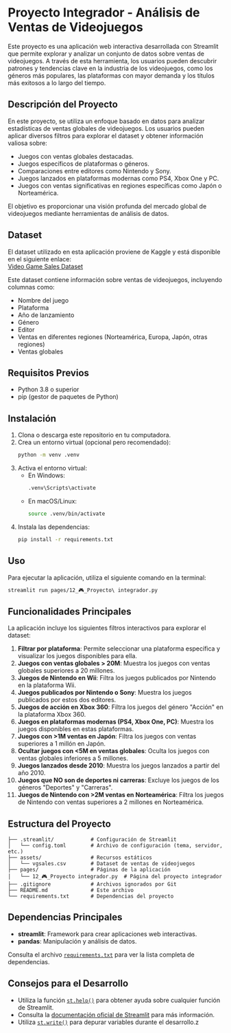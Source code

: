 # Proyecto Integrador - Análisis de Ventas de Videojuegos

Este proyecto es una aplicación web interactiva desarrollada con Streamlit que permite explorar y analizar un conjunto de datos sobre ventas de videojuegos. A través de esta herramienta, los usuarios pueden descubrir patrones y tendencias clave en la industria de los videojuegos, como los géneros más populares, las plataformas con mayor demanda y los títulos más exitosos a lo largo del tiempo.

## Descripción del Proyecto

En este proyecto, se utiliza un enfoque basado en datos para analizar estadísticas de ventas globales de videojuegos. Los usuarios pueden aplicar diversos filtros para explorar el dataset y obtener información valiosa sobre:

- Juegos con ventas globales destacadas.
- Juegos específicos de plataformas o géneros.
- Comparaciones entre editores como Nintendo y Sony.
- Juegos lanzados en plataformas modernas como PS4, Xbox One y PC.
- Juegos con ventas significativas en regiones específicas como Japón o Norteamérica.

El objetivo es proporcionar una visión profunda del mercado global de videojuegos mediante herramientas de análisis de datos.

## Dataset

El dataset utilizado en esta aplicación proviene de Kaggle y está disponible en el siguiente enlace:  
[Video Game Sales Dataset](https://www.kaggle.com/datasets/gregorut/videogamesales)

Este dataset contiene información sobre ventas de videojuegos, incluyendo columnas como:

- Nombre del juego
- Plataforma
- Año de lanzamiento
- Género
- Editor
- Ventas en diferentes regiones (Norteamérica, Europa, Japón, otras regiones)
- Ventas globales

## Requisitos Previos

- Python 3.8 o superior
- pip (gestor de paquetes de Python)

## Instalación

1. Clona o descarga este repositorio en tu computadora.
2. Crea un entorno virtual (opcional pero recomendado):
   ```sh
   python -m venv .venv
   ```
3. Activa el entorno virtual:
   - En Windows:
     ```sh
     .venv\Scripts\activate
     ```
   - En macOS/Linux:
     ```sh
     source .venv/bin/activate
     ```
4. Instala las dependencias:
   ```sh
   pip install -r requirements.txt
   ```

## Uso

Para ejecutar la aplicación, utiliza el siguiente comando en la terminal:

```sh
streamlit run pages/12_🎮_Proyecto\ integrador.py
```

## Funcionalidades Principales

La aplicación incluye los siguientes filtros interactivos para explorar el dataset:

1. **Filtrar por plataforma**: Permite seleccionar una plataforma específica y visualizar los juegos disponibles para ella.
2. **Juegos con ventas globales > 20M**: Muestra los juegos con ventas globales superiores a 20 millones.
3. **Juegos de Nintendo en Wii**: Filtra los juegos publicados por Nintendo en la plataforma Wii.
4. **Juegos publicados por Nintendo o Sony**: Muestra los juegos publicados por estos dos editores.
5. **Juegos de acción en Xbox 360**: Filtra los juegos del género "Acción" en la plataforma Xbox 360.
6. **Juegos en plataformas modernas (PS4, Xbox One, PC)**: Muestra los juegos disponibles en estas plataformas.
7. **Juegos con >1M ventas en Japón**: Filtra los juegos con ventas superiores a 1 millón en Japón.
8. **Ocultar juegos con <5M en ventas globales**: Oculta los juegos con ventas globales inferiores a 5 millones.
9. **Juegos lanzados desde 2010**: Muestra los juegos lanzados a partir del año 2010.
10. **Juegos que NO son de deportes ni carreras**: Excluye los juegos de los géneros "Deportes" y "Carreras".
11. **Juegos de Nintendo con >2M ventas en Norteamérica**: Filtra los juegos de Nintendo con ventas superiores a 2 millones en Norteamérica.

## Estructura del Proyecto

```
├── .streamlit/            # Configuración de Streamlit
│   └── config.toml        # Archivo de configuración (tema, servidor, etc.)
├── assets/                # Recursos estáticos
│   └── vgsales.csv        # Dataset de ventas de videojuegos
├── pages/                 # Páginas de la aplicación
│   └── 12_🎮_Proyecto integrador.py  # Página del proyecto integrador
├── .gitignore             # Archivos ignorados por Git
├── README.md              # Este archivo
└── requirements.txt       # Dependencias del proyecto
```

## Dependencias Principales

- **streamlit**: Framework para crear aplicaciones web interactivas.
- **pandas**: Manipulación y análisis de datos.

Consulta el archivo [`requirements.txt`](requirements.txt) para ver la lista completa de dependencias.

## Consejos para el Desarrollo

- Utiliza la función [`st.help()`](https://docs.streamlit.io/library/api-reference) para obtener ayuda sobre cualquier función de Streamlit.
- Consulta la [documentación oficial de Streamlit](https://docs.streamlit.io/) para más información.
- Utiliza [`st.write()`](https://docs.streamlit.io/library/api-reference/write-magic/st.write) para depurar variables durante el desarrollo.z